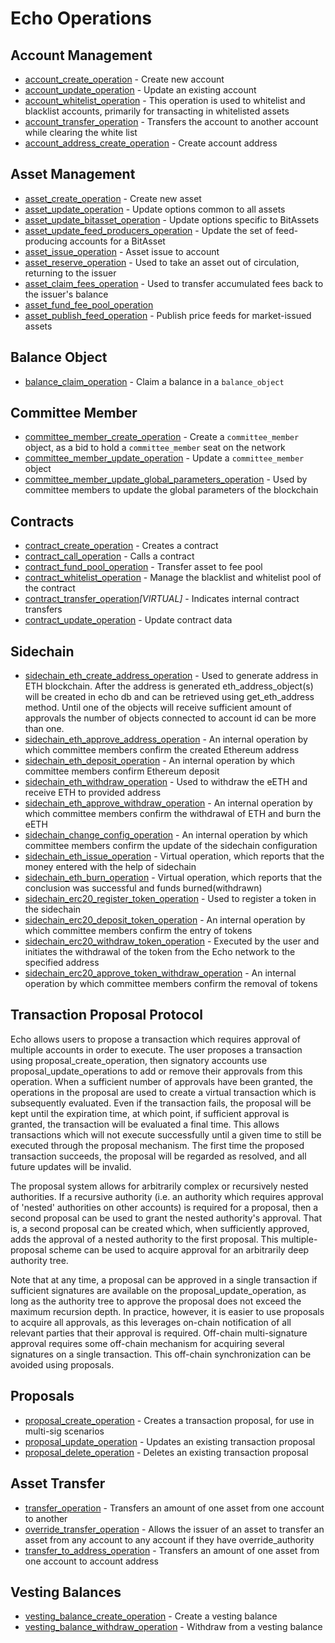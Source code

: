 # Echo Operations

## Account Management

* [account\_create\_operation](account-management.md#account_create_operation) - Create new account
* [account\_update\_operation](account-management.md#account_update_operation) - Update an existing account
* [account\_whitelist\_operation](account-management.md#account_whitelist_operation) - This operation is used to whitelist and blacklist accounts, primarily for transacting in whitelisted assets
* [account\_transfer\_operation](account-management.md#account_transfer_operation) - Transfers the account to another account while clearing the white list
* [account\_address\_create\_operation](account-management.md#account_address_create_operation) - Create account address

## Asset Management

* [asset\_create\_operation](https://github.com/echoprotocol/echowiki/tree/cec007eab21c178f4566db72e33f835d613e3592/api-reference/echo-operations/asset-management.md#asset_create_operation) - Create new asset
* [asset\_update\_operation](https://github.com/echoprotocol/echowiki/tree/cec007eab21c178f4566db72e33f835d613e3592/api-reference/echo-operations/asset-management.md#asset_update_operation) - Update options common to all assets
* [asset\_update\_bitasset\_operation](https://github.com/echoprotocol/echowiki/tree/cec007eab21c178f4566db72e33f835d613e3592/api-reference/echo-operations/asset-management.md#asset_update_bitasset_operation) - Update options specific to BitAssets
* [asset\_update\_feed\_producers\_operation](https://github.com/echoprotocol/echowiki/tree/cec007eab21c178f4566db72e33f835d613e3592/api-reference/echo-operations/asset-management.md#asset_update_feed_producers_operation) - Update the set of feed-producing accounts for a BitAsset
* [asset\_issue\_operation](https://github.com/echoprotocol/echowiki/tree/cec007eab21c178f4566db72e33f835d613e3592/api-reference/echo-operations/asset-management.md#asset_issue_operation) - Asset issue to account
* [asset\_reserve\_operation](https://github.com/echoprotocol/echowiki/tree/cec007eab21c178f4566db72e33f835d613e3592/api-reference/echo-operations/asset-management.md#asset_reserve_operation) - Used to take an asset out of circulation, returning to the issuer
* [asset_claim_fees_operation](https://github.com/echoprotocol/echowiki/tree/cec007eab21c178f4566db72e33f835d613e3592/api-reference/echo-operations/asset-management.md#asset_claim_fees_operation) - Used to transfer accumulated fees back to the issuer's balance
* [asset\_fund\_fee\_pool\_operation](https://github.com/echoprotocol/echowiki/tree/cec007eab21c178f4566db72e33f835d613e3592/api-reference/echo-operations/asset-management.md#asset_fund_fee_pool_operation)
* [asset\_publish\_feed\_operation](https://github.com/echoprotocol/echowiki/tree/cec007eab21c178f4566db72e33f835d613e3592/api-reference/echo-operations/asset-management.md#asset_publish_feed_operation) - Publish price feeds for market-issued assets

## Balance Object

* [balance\_claim\_operation](https://github.com/echoprotocol/echowiki/tree/cec007eab21c178f4566db72e33f835d613e3592/api-reference/echo-operations/balance-object.md#balance_claim_operation) - Claim a balance in a `balance_object`

## Committee Member

* [committee\_member\_create\_operation](https://github.com/echoprotocol/echowiki/tree/cec007eab21c178f4566db72e33f835d613e3592/api-reference/echo-operations/committee-member.md#committee_member_create_operation) - Create a `committee_member` object, as a bid to hold a `committee_member` seat on the network
* [committee\_member\_update\_operation](https://github.com/echoprotocol/echowiki/tree/cec007eab21c178f4566db72e33f835d613e3592/api-reference/echo-operations/committee-member.md#committee_member_update_operation) - Update a `committee_member` object
* [committee\_member\_update\_global\_parameters\_operation](https://github.com/echoprotocol/echowiki/tree/cec007eab21c178f4566db72e33f835d613e3592/api-reference/echo-operations/committee-member.md#committee_member_update_global_parameters_operation) - Used by committee members to update the global parameters of the blockchain

## Contracts

* [contract\_create\_operation](https://github.com/echoprotocol/echowiki/tree/cec007eab21c178f4566db72e33f835d613e3592/api-reference/echo-operations/contracts.md#contract_create_operation) - Creates a contract
* [contract\_call\_operation](https://github.com/echoprotocol/echowiki/tree/cec007eab21c178f4566db72e33f835d613e3592/api-reference/echo-operations/contracts.md#contract_call_operation) - Calls a contract
* [contract\_fund\_pool\_operation](https://github.com/echoprotocol/echowiki/tree/cec007eab21c178f4566db72e33f835d613e3592/api-reference/echo-operations/contracts.md#contract_fund_pool_operation) - Transfer asset to fee pool
* [contract\_whitelist\_operation](https://github.com/echoprotocol/echowiki/tree/cec007eab21c178f4566db72e33f835d613e3592/api-reference/echo-operations/contracts.md#contract_whitelist_operation) - Manage the blacklist and whitelist pool of the contract
* [contract\_transfer\_operation](https://github.com/echoprotocol/echowiki/tree/cec007eab21c178f4566db72e33f835d613e3592/api-reference/echo-operations/contracts.md#contract_transfer_operation)_\[VIRTUAL\]_ - Indicates internal contract transfers
* [contract\_update\_operation](https://github.com/echoprotocol/echowiki/tree/cec007eab21c178f4566db72e33f835d613e3592/api-reference/echo-operations/contracts.md#contract_update_operation) - Update contract data

## Sidechain

* [sidechain\_eth\_create\_address\_operation](https://github.com/echoprotocol/echowiki/tree/cec007eab21c178f4566db72e33f835d613e3592/api-reference/echo-operations/contracts.md#sidechain_eth_create_address_operation) - Used to generate address in ETH blockchain. After the address is generated eth\_address\_object\(s\) will be created in echo db and can be retrieved using get\_eth\_address method. Until one of the objects will receive sufficient amount of approvals the number of objects connected to account id can be more than one.
* [sidechain\_eth\_approve\_address\_operation](https://github.com/echoprotocol/echowiki/tree/cec007eab21c178f4566db72e33f835d613e3592/api-reference/echo-operations/contracts.md#sidechain_eth_approve_address_operation) - An internal operation by which committee members confirm the created  Ethereum address
* [sidechain\_eth\_deposit\_operation](https://github.com/echoprotocol/echowiki/tree/cec007eab21c178f4566db72e33f835d613e3592/api-reference/echo-operations/contracts.md#sidechain_eth_deposit_operation) - An internal operation by which committee members confirm Ethereum deposit
* [sidechain\_eth\_withdraw\_operation](https://github.com/echoprotocol/echowiki/tree/cec007eab21c178f4566db72e33f835d613e3592/api-reference/echo-operations/contracts.md#sidechain_eth_withdraw_operation) - Used to withdraw the eETH and receive ETH to provided address
* [sidechain\_eth\_approve\_withdraw\_operation](https://github.com/echoprotocol/echowiki/tree/cec007eab21c178f4566db72e33f835d613e3592/api-reference/echo-operations/contracts.md#sidechain_eth_approve_withdraw_operation) - An internal operation by which committee members confirm the withdrawal of ETH and burn the eETH
* [sidechain\_change\_config\_operation](https://github.com/echoprotocol/echowiki/tree/cec007eab21c178f4566db72e33f835d613e3592/api-reference/echo-operations/contracts.md#sidechain_change_config_operation) - An internal operation by which committee members confirm the update of the sidechain configuration
* [sidechain\_eth\_issue\_operation](https://github.com/echoprotocol/echowiki/tree/cec007eab21c178f4566db72e33f835d613e3592/api-reference/echo-operations/contracts.md#sidechain_eth_issue_operation) - Virtual operation, which reports that the money entered with the help of sidechain
* [sidechain\_eth\_burn\_operation](https://github.com/echoprotocol/echowiki/tree/cec007eab21c178f4566db72e33f835d613e3592/api-reference/echo-operations/contracts.md#sidechain_eth_burn_operation) - Virtual operation, which reports that the conclusion was successful and funds burned\(withdrawn\)
* [sidechain\_erc20\_register\_token\_operation](https://github.com/echoprotocol/echowiki/tree/cec007eab21c178f4566db72e33f835d613e3592/api-reference/echo-operations/contracts.md#sidechain_erc20_register_token_operation) - Used to register a token in the sidechain
* [sidechain\_erc20\_deposit\_token\_operation](https://github.com/echoprotocol/echowiki/tree/cec007eab21c178f4566db72e33f835d613e3592/api-reference/echo-operations/contracts.md#sidechain_erc20_deposit_token_operation) - An internal operation by which committee members confirm the entry of tokens
* [sidechain\_erc20\_withdraw\_token\_operation](https://github.com/echoprotocol/echowiki/tree/cec007eab21c178f4566db72e33f835d613e3592/api-reference/echo-operations/contracts.md#sidechain_erc20_withdraw_token_operation) - Executed by the user and initiates the withdrawal of the token from the Echo network to the specified address
* [sidechain\_erc20\_approve\_token\_withdraw\_operation](https://github.com/echoprotocol/echowiki/tree/cec007eab21c178f4566db72e33f835d613e3592/api-reference/echo-operations/contracts.md#sidechain_erc20_approve_token_withdraw_operation) - An internal operation by which committee members confirm the removal of tokens

## Transaction Proposal Protocol

Echo allows users to propose a transaction which requires approval of multiple accounts in order to execute. The user proposes a transaction using proposal\_create\_operation, then signatory accounts use proposal\_update\_operations to add or remove their approvals from this operation. When a sufficient number of approvals have been granted, the operations in the proposal are used to create a virtual transaction which is subsequently evaluated. Even if the transaction fails, the proposal will be kept until the expiration time, at which point, if sufficient approval is granted, the transaction will be evaluated a final time. This allows transactions which will not execute successfully until a given time to still be executed through the proposal mechanism. The first time the proposed transaction succeeds, the proposal will be regarded as resolved, and all future updates will be invalid.

The proposal system allows for arbitrarily complex or recursively nested authorities. If a recursive authority \(i.e. an authority which requires approval of 'nested' authorities on other accounts\) is required for a proposal, then a second proposal can be used to grant the nested authority's approval. That is, a second proposal can be created which, when sufficiently approved, adds the approval of a nested authority to the first proposal. This multiple-proposal scheme can be used to acquire approval for an arbitrarily deep authority tree.

Note that at any time, a proposal can be approved in a single transaction if sufficient signatures are available on the proposal\_update\_operation, as long as the authority tree to approve the proposal does not exceed the maximum recursion depth. In practice, however, it is easier to use proposals to acquire all approvals, as this leverages on-chain notification of all relevant parties that their approval is required. Off-chain multi-signature approval requires some off-chain mechanism for acquiring several signatures on a single transaction. This off-chain synchronization can be avoided using proposals.

## Proposals

* [proposal\_create\_operation](https://github.com/echoprotocol/echowiki/tree/cec007eab21c178f4566db72e33f835d613e3592/api-reference/echo-operations/proposals.md#proposal_create_operation) - Creates a transaction proposal, for use in multi-sig scenarios
* [proposal\_update\_operation](https://github.com/echoprotocol/echowiki/tree/cec007eab21c178f4566db72e33f835d613e3592/api-reference/echo-operations/proposals.md#proposal_update_operation) - Updates an existing transaction proposal
* [proposal\_delete\_operation](https://github.com/echoprotocol/echowiki/tree/cec007eab21c178f4566db72e33f835d613e3592/api-reference/echo-operations/proposals.md#proposal_delete_operation) - Deletes an existing transaction proposal

## Asset Transfer

* [transfer\_operation](https://github.com/echoprotocol/echowiki/tree/cec007eab21c178f4566db72e33f835d613e3592/api-reference/echo-operations/asset-transfer.md#transfer_operation) - Transfers an amount of one asset from one account to another
* [override\_transfer\_operation](https://github.com/echoprotocol/echowiki/tree/cec007eab21c178f4566db72e33f835d613e3592/api-reference/echo-operations/asset-transfer.md#override_transfer_operation) - Allows the issuer of an asset to transfer an asset from any account to any account if they have override\_authority
* [transfer\_to\_address\_operation](https://github.com/echoprotocol/echowiki/tree/cec007eab21c178f4566db72e33f835d613e3592/api-reference/echo-operations/asset-transfer.md#transfer_to_address_operation) - Transfers an amount of one asset from one account to account address

## Vesting Balances

* [vesting\_balance\_create\_operation](https://github.com/echoprotocol/echowiki/tree/cec007eab21c178f4566db72e33f835d613e3592/api-reference/echo-operations/vesting-balances.md#vesting_balance_create_operation) - Create a vesting balance
* [vesting\_balance\_withdraw\_operation](https://github.com/echoprotocol/echowiki/tree/cec007eab21c178f4566db72e33f835d613e3592/api-reference/echo-operations/vesting-balances.md#vesting_balance_withdraw_operation) - Withdraw from a vesting balance

